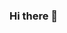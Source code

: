### Hi there 👋

<!--
**TSaltedfishKing/TSaltedfishKing** is a ✨ _special_ ✨ repository because its `README.md` (this file) appears on your GitHub profile.
[![GitHub PatEvs](https://img.shields.io/github/followers/patevs?label=follow&style=social)](https://github.com/TSaltedfishKing)
Here are some ideas to get you started:

- 🔭 I’m currently working on ...
- 🌱 I’m currently learning ...
- 👯 I’m looking to collaborate on ...
- 🤔 I’m looking for help with ...
- 💬 Ask me about ...
- 📫 How to reach me: ...
- 😄 Pronouns: ...
- ⚡ Fun fact: ...
-->
